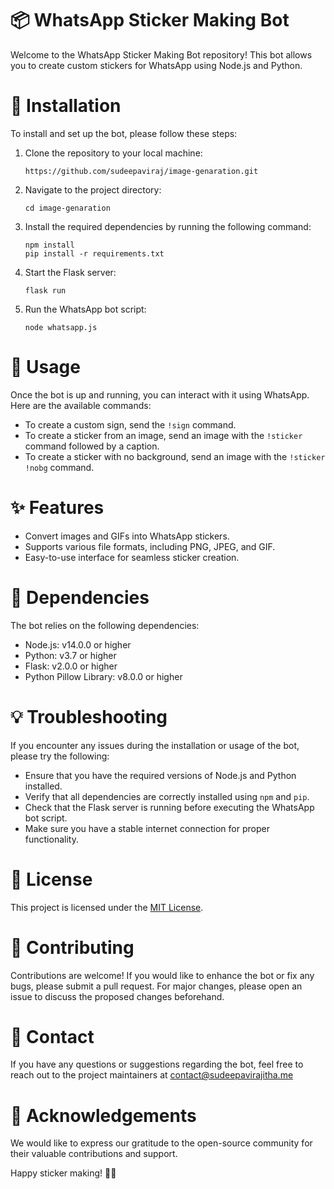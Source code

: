 # 📦 **WhatsApp Sticker Making Bot**

Welcome to the WhatsApp Sticker Making Bot repository! This bot allows you to create custom stickers for WhatsApp using Node.js and Python.

# 🚀 **Installation**

To install and set up the bot, please follow these steps:

1. Clone the repository to your local machine:

   ```
   https://github.com/sudeepaviraj/image-genaration.git
   ```

2. Navigate to the project directory:

   ```
   cd image-genaration
   ```

3. Install the required dependencies by running the following command:

   ```
   npm install
   pip install -r requirements.txt
   ```

4. Start the Flask server:

   ```
   flask run
   ```

5. Run the WhatsApp bot script:

   ```
   node whatsapp.js
   ```

# 📝 **Usage**

Once the bot is up and running, you can interact with it using WhatsApp. Here are the available commands:

- To create a custom sign, send the `!sign` command.
- To create a sticker from an image, send an image with the `!sticker` command followed by a caption.
- To create a sticker with no background, send an image with the `!sticker !nobg` command.

# ✨ **Features**

- Convert images and GIFs into WhatsApp stickers.
- Supports various file formats, including PNG, JPEG, and GIF.
- Easy-to-use interface for seamless sticker creation.

# 🔧 **Dependencies**

The bot relies on the following dependencies:

- Node.js: v14.0.0 or higher
- Python: v3.7 or higher
- Flask: v2.0.0 or higher
- Python Pillow Library: v8.0.0 or higher

# 💡 **Troubleshooting**

If you encounter any issues during the installation or usage of the bot, please try the following:

- Ensure that you have the required versions of Node.js and Python installed.
- Verify that all dependencies are correctly installed using `npm` and `pip`.
- Check that the Flask server is running before executing the WhatsApp bot script.
- Make sure you have a stable internet connection for proper functionality.

# 📄 **License**

This project is licensed under the [MIT License](LICENSE).

# 🤝 **Contributing**

Contributions are welcome! If you would like to enhance the bot or fix any bugs, please submit a pull request. For major changes, please open an issue to discuss the proposed changes beforehand.

# 📧 **Contact**

If you have any questions or suggestions regarding the bot, feel free to reach out to the project maintainers at [contact@sudeepavirajitha.me](mailto:contact@sudeepavirajitha.me)

# 🙏 **Acknowledgements**

We would like to express our gratitude to the open-source community for their valuable contributions and support.

Happy sticker making! 🎉🚀